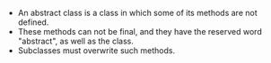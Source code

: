- An abstract class is a class in which some of its methods are not defined.
- These methods can not be final, and they have the reserved word "abstract", as well as the class.
- Subclasses must overwrite such methods.
